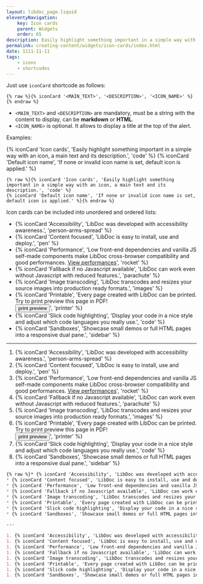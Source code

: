 ```yaml
---
layout: libdoc_page.liquid
eleventyNavigation:
    key: Icon cards
    parent: Widgets
    order: 65
description: Easily highlight something important in a simple way with an icon, a main text and its description
permalink: creating-content/widgets/icon-cards/index.html
date: 1111-11-11
tags:
    - icons
    - shortcodes
---
```

Just use `iconCard` shortcode as follows:

```liquid
{% raw %}{% iconCard '<MAIN_TEXT>', '<DESCRIPTION>', '<ICON_NAME>' %}{% endraw %}
```

* `<MAIN_TEXT>` and `<DESCRIPTION>` are mandatory, must be a string with the content to display, can be **markdown** or **HTML**.
* `<ICON_NAME>` is optional. It allows to display a title at the top of the alert.

Examples:

{% iconCard 'Icon cards', 'Easily highlight something important in a simple way with an icon, a main text and its description.', 'code' %}
{% iconCard 'Default icon name', 'If none or invalid icon name is set, default icon is applied.' %}

```liquid
{% raw %}{% iconCard 'Icon cards', 'Easily highlight something important in a simple way with an icon, a main text and its description.', 'code' %}
{% iconCard 'Default icon name', 'If none or invalid icon name is set, default icon is applied.' %}{% endraw %}
```

Icon cards can be included into unordered and ordered lists:

* {% iconCard 'Accessibility', 'LibDoc was developed with accessibility awareness.', 'person-arms-spread' %}
* {% iconCard 'Content focused', 'LibDoc is easy to install, use and deploy.', 'pen' %}
* {% iconCard 'Performance', 'Low front-end dependencies and vanilla JS self-made components make LibDoc cross-browser compatibility and good performances. <a href="https://developers.google.com/speed/pagespeed/insights/?url=eleventy-libdoc.netlify.app" target="_blank">View performances</a>', 'rocket' %}
* {% iconCard 'Fallback if no Javascript available', 'LibDoc can work even without Javascript with reduced features.', 'parachute' %}
* {% iconCard 'Image transcoding', 'LibDoc transcodes and resizes your source images into production ready formats.', 'images' %}
* {% iconCard 'Printable', 'Every page created with LibDoc can be printed. Try to print preview this page in PDF!<br><button type="button" class="btn mt-2" onclick="print()">print preview</button>', 'printer' %}
* {% iconCard 'Slick code highlighting', 'Display your code in a nice style and adjust which code languages you really use.', 'code' %}
* {% iconCard 'Sandboxes', 'Showcase small demos or full HTML pages into a responsive dual pane.', 'sidebar' %}

---

1. {% iconCard 'Accessibility', 'LibDoc was developed with accessibility awareness.', 'person-arms-spread' %}
1. {% iconCard 'Content focused', 'LibDoc is easy to install, use and deploy.', 'pen' %}
1. {% iconCard 'Performance', 'Low front-end dependencies and vanilla JS self-made components make LibDoc cross-browser compatibility and good performances. <a href="https://developers.google.com/speed/pagespeed/insights/?url=eleventy-libdoc.netlify.app" target="_blank">View performances</a>', 'rocket' %}
1. {% iconCard 'Fallback if no Javascript available', 'LibDoc can work even without Javascript with reduced features.', 'parachute' %}
1. {% iconCard 'Image transcoding', 'LibDoc transcodes and resizes your source images into production ready formats.', 'images' %}
1. {% iconCard 'Printable', 'Every page created with LibDoc can be printed. Try to print preview this page in PDF!<br><button type="button" class="btn mt-2" onclick="print()">print preview</button>', 'printer' %}
1. {% iconCard 'Slick code highlighting', 'Display your code in a nice style and adjust which code languages you really use.', 'code' %}
1. {% iconCard 'Sandboxes', 'Showcase small demos or full HTML pages into a responsive dual pane.', 'sidebar' %}

```markdown
{% raw %}* {% iconCard 'Accessibility', 'LibDoc was developed with accessibility awareness.', 'person-arms-spread' %}
* {% iconCard 'Content focused', 'LibDoc is easy to install, use and deploy.', 'pen' %}
* {% iconCard 'Performance', 'Low front-end dependencies and vanilla JS self-made components make LibDoc cross-browser compatibility and good performances. <a href="https://developers.google.com/speed/pagespeed/insights/?url=eleventy-libdoc.netlify.app" target="_blank">View performances</a>', 'rocket' %}
* {% iconCard 'Fallback if no Javascript available', 'LibDoc can work even without Javascript with reduced features.', 'parachute' %}
* {% iconCard 'Image transcoding', 'LibDoc transcodes and resizes your source images into production ready formats.', 'images' %}
* {% iconCard 'Printable', 'Every page created with LibDoc can be printed. Try to print preview this page in PDF!<br><button type="button" class="btn mt-2" onclick="print()">print preview</button>', 'printer' %}
* {% iconCard 'Slick code highlighting', 'Display your code in a nice style and adjust which code languages you really use.', 'code' %}
* {% iconCard 'Sandboxes', 'Showcase small demos or full HTML pages into a responsive dual pane.', 'sidebar' %}

---

1. {% iconCard 'Accessibility', 'LibDoc was developed with accessibility awareness.', 'person-arms-spread' %}
1. {% iconCard 'Content focused', 'LibDoc is easy to install, use and deploy.', 'pen' %}
1. {% iconCard 'Performance', 'Low front-end dependencies and vanilla JS self-made components make LibDoc cross-browser compatibility and good performances. <a href="https://developers.google.com/speed/pagespeed/insights/?url=eleventy-libdoc.netlify.app" target="_blank">View performances</a>', 'rocket' %}
1. {% iconCard 'Fallback if no Javascript available', 'LibDoc can work even without Javascript with reduced features.', 'parachute' %}
1. {% iconCard 'Image transcoding', 'LibDoc transcodes and resizes your source images into production ready formats.', 'images' %}
1. {% iconCard 'Printable', 'Every page created with LibDoc can be printed. Try to print preview this page in PDF!<br><button type="button" class="btn mt-2" onclick="print()">print preview</button>', 'printer' %}
1. {% iconCard 'Slick code highlighting', 'Display your code in a nice style and adjust which code languages you really use.', 'code' %}
1. {% iconCard 'Sandboxes', 'Showcase small demos or full HTML pages into a responsive dual pane.', 'sidebar' %}{% endraw %}
```